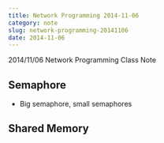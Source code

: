 ```yaml
---
title: Network Programming 2014-11-06
category: note
slug: network-programming-20141106
date: 2014-11-06
---
```

2014/11/06 Network Programming Class Note

## Semaphore

-  Big semaphore, small semaphores

## Shared Memory
